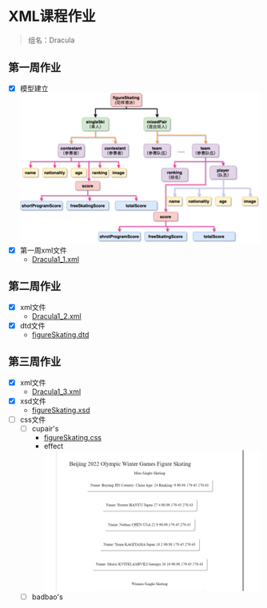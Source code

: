 # XML课程作业
> 组名：Dracula
## 第一周作业
* [x] 模型建立
    ![](res/olympics.drawio.png)
* [x] 第一周xml文件
    * [Dracula1_1.xml](./week1/Dracula1_1.xml)

## 第二周作业
* [x] xml文件
    * [Dracula1_2.xml](./week2/Dracula1_2.xml)
* [x] dtd文件
    * [figureSkating.dtd](./week2/figureSkating.dtd)

## 第三周作业
* [x] xml文件
    * [Dracula1_3.xml](./week3/Dracula1_3.xml)
* [x] xsd文件
    * [figureSkating.xsd](./week3/figureSkating.xsd)
* [ ] css文件
    * [ ] cupair's
        * [figureSkating.css](./week3/css/cupair/figureSkating.css)
        * effect
            ![](res/2022-03-17-16-48-24.png)
    * [ ] badbao's
